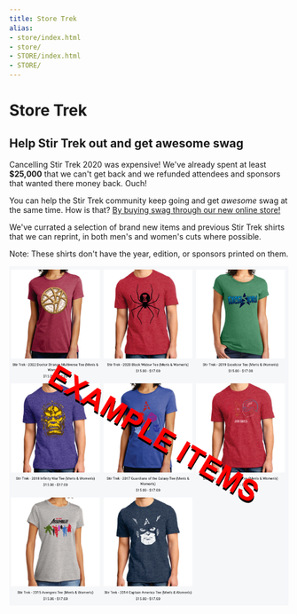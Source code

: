 ```yaml
---
title: Store Trek
alias:
- store/index.html
- store/
- STORE/index.html
- STORE/
---
```


# Store Trek
<div class="icon-hr"></div>

##  Help Stir Trek out and get awesome swag

Cancelling Stir Trek 2020 was expensive! We've already spent at least **$25,000** that we can't get back and we refunded attendees and sponsors that wanted there money back. Ouch!

You can help the Stir Trek community keep going and get *awesome* swag at the same time. How is that? 
[By buying swag through our new online store!](https://www.marktapparel.com/store/c55/Stir_Trek.html)

We've currated a selection of brand new items and previous Stir Trek shirts that we can reprint, in both men's and women's cuts where possible.

Note: These shirts don't have the year, edition, or sponsors printed on them.

<center><a href="https://www.marktapparel.com/store/c55/Stir_Trek.html"><img src="/images/store-trek.png" alt="A selection of Store Trek items" style="max-width: 100%"></a></center>

<br>